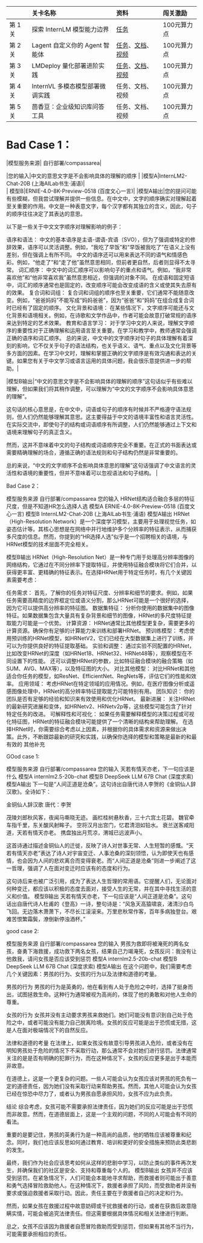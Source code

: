 ||关卡名称|资料|闯关激励|
|:-----|:----|:----|:-----|
|第 1 关| 探索 InternLM 模型能力边界 | [任务](https://aicarrier.feishu.cn/wiki/QjBswYlmdiSGfskq6vNcBmZCn09)| 100元算力点 |
|第 2 关| Lagent 自定义你的 Agent 智能体 | [任务](docs/L2/Lagent/task.md)、[文档](docs/L2/Lagent/readme.md)、[视频](https://www.bilibili.com/video/BV18M4m1y7sm/)| 100元算力点 |
|第 3 关| LMDeploy 量化部署进阶实践 | [任务](docs/L2/LMDeploy/task.md)、[文档](docs/L2/LMDeploy/readme.md)、[视频](https://www.bilibili.com/video/BV1df421q7cR/)| 100元算力点 |
|第 4 关| InternVL 多模态模型部署微调实践 | 任务、文档、视频| 100元算力点 |
|第 5 关| 茴香豆：企业级知识库问答工具 | 任务、文档、视频| 100元算力点 |

# Bad Case 1：

|模型服务来源| 自行部署/compassarea|
    
|您的输入|中文的意思文字是不会影响具体的理解的顺序 |
|模型A|InternLM2-Chat-20B (上海AILab书生·浦语)|    
| 模型B|ERNIE-4.0-8K-Preview-0518 (百度文心一言)|
|模型A输出|您的提问可能有些模糊，但我尝试理解并提供一些信息。在中文中，文字的顺序确实对理解起着至关重要的作用。中文是一种表意文字，每个汉字都有其独立的含义，因此，句子的顺序往往决定了其表达的意思。

以下是一些关于中文文字顺序对理解影响的例子：

语序和语法：
中文的基本语序是主语-谓语-宾语（SVO），但为了强调或特定的修辞效果，语序可以灵活调整。例如，“我吃了早饭”和“早饭被我吃了”在语义上没有差别，但在强调上有所不同。
中文的语序还可以用来表达不同的语气和情感色彩。例如，“他走了”和“走了他”虽然意思相同，但前者更自然，后者则显得不太寻常。
词汇顺序：
中文中的词汇顺序可以影响句子的重点和语气。例如，“我非常喜欢他”和“他非常喜欢我”虽然意思相近，但强调的对象不同。
在成语和固定短语中，词汇的顺序通常也是固定的，改变顺序可能会改变成语的含义或使其失去原有的效果。
复合词和词组：
复合词和词组的顺序也至关重要，它们通常不能随意改变。例如，“爸爸妈妈”不能写成“妈妈爸爸”，因为“爸爸”和“妈妈”在组合成复合词时已经有了固定的顺序。
文化背景和语境：
在某些情况下，文字顺序可能还与文化背景和语境相关。例如，在诗歌和文学作品中，作者可能会故意打破常规的语序来达到特定的艺术效果。
教育和语言学习：
对于学习中文的人来说，理解文字顺序的重要性对于正确理解和运用语言至关重要。在学习和教学中，教师通常会强调正确的语序和词汇顺序。
总的来说，中文中的文字顺序对句子的具体理解有着深刻的影响，它不仅关乎句子的语法结构，也关乎语义、语气、重点以及文化背景等多方面的因素。在学习中文时，理解和掌握正确的文字顺序是有效沟通和表达的关键。如果您有关于中文学习或语言运用的具体问题，我会很乐意提供进一步的帮助。|

|模型B输出|“中文的意思文字是不会影响具体的理解的顺序”这句话似乎有些难以理解，但如果我们将其稍作调整，可以理解为“中文的文字顺序不会影响具体意思的理解”。

这句话的核心意思是，在中文中，词语或句子的顺序有时候并不严格遵守语法规则，但人们仍然能够理解其意思。这主要得益于中文的语境丰富性和语言灵活性。在实际交流中，即使句子的结构或词语顺序有所调整，人们仍然能够通过上下文和语境来理解句子的真正含义。

然而，这并不意味着中文的句子结构或词语顺序完全不重要。在正式的书面表达或需要精确理解的场合，遵循正确的语法规则和句子结构仍然是非常重要的。

总的来说，“中文的文字顺序不会影响具体意思的理解”这句话强调了中文语言的灵活性和语境的重要性，但并不意味着可以忽视语法和句子结构。
|



Bad Case 2：

模型服务来源
自行部署/compassarea
您的输入
HRNet结构适合融合多层的特征尺度，但是不知道HR怎么选择人选
模型A
ERNIE-4.0-8K-Preview-0518 (百度文心一言)
模型B
InternLM2-Chat-20B (上海AILab书生·浦语)
模型A输出
HRNet（High-Resolution Network）是一个深度学习模型，主要用于处理视觉任务，如姿态估计等。其核心思想是在网络中并行地维护多个分辨率的特征表示，从而捕获多尺度的信息。然而，你提到的“HR选择人选”似乎是一个招聘相关的语境，与HRNet模型的技术层面不完全相关。


模型B输出
HRNet（High-Resolution Net）是一种专门用于处理高分辨率图像的网络结构，它通过在不同分辨率下提取特征，并使用特征融合模块将它们合并，以获得更丰富、更精确的特征表示。在选择HRNet用于特定任务时，有几个关键因素需要考虑：

任务需求：
首先，了解你的任务对特征尺度、分辨率和细节的要求。例如，如果任务需要高精度的边界框定位或语义分割，那么HRNet可能是一个很好的选择，因为它可以提供高分辨率的特征图。
数据集特征：
分析你使用的数据集中的图像特征。如果数据集包含大量具有复杂背景和细节的图像，HRNet的多尺度特征提取能力可能是一个优势。
计算资源：
HRNet通常比其他模型更复杂，需要更多的计算资源。确保你有足够的计算能力来训练和部署HRNet。
预训练模型：
考虑使用预训练的HRNet模型，如HRNetV2，它们已经在大型数据集上进行了训练，并可以为你提供良好的特征提取基础。
实验和调整：
通过实验不同配置的HRNet，比如改变HRNet的深度（如HRNet18、HRNet32、HRNet48等），观察模型在不同设置下的性能。
还可以调整HRNet的参数，比如特征融合模块的融合策略（如SUM、AVG、MAX等），以及特征图的大小。
对比其他模型：
对比HRNet和其他适合你任务的模型，如ResNet、EfficientNet、RegNets等，评估它们的性能和效率。
应用领域：
考虑HRNet在特定领域的应用情况。例如，在医疗图像分析或遥感图像处理中，HRNet的高分辨率特征提取能力可能特别有用。
团队知识：
你的团队是否有足够的经验和知识来有效使用和优化HRNet。
最新进展：
关注HRNet的最新研究进展和变体，如HRNetv2、HRNetv2p等，这些模型可能包含了针对特定任务的改进。
可解释性和可视化：
如果任务需要解释模型的决策过程或可视化特征图，HRNet的特征融合模块可能提供了一个清晰的结构来帮助理解。
在选择HRNet时，你需要综合考虑以上因素，并根据你的具体需求和资源来做出决策。此外，不断跟踪最新的研究和实践，以确保你选择的模型和策略是最新的和最有效的
其他补充

GOod case 1:

模型服务来源
自行部署/compassarea
您的输入
天若有情天亦老，下一句应该是什么
模型A
internlm2.5-20b-chat
模型B
DeepSeek LLM 67B Chat (深度求索)
模型A输出
下一句是“人间正道是沧桑”。这句诗出自唐代诗人李贺的《金铜仙人辞汉歌》。全诗如下：

金铜仙人辞汉歌
唐代：李贺

茂陵刘郎秋风客，夜闻马嘶晓无迹。
画栏桂树悬秋香，三十六宫土花碧。
魏官牵车指千里，东关酸风射眸子。
空将汉月出宫门，忆君清泪如铅水。
衰兰送客咸阳道，天若有情天亦老。
携盘独出月荒凉，渭城已远波声小。

这首诗通过描述金铜仙人的迁徙，反映了诗人对世事无常、人生短暂的感慨。“天若有情天亦老”表达了诗人对宇宙变迁、人事沧桑的深刻领悟，认为即使天也有感情，也会因为人间的悲欢离合而变得衰老。而“人间正道是沧桑”则进一步阐述了这一哲理，强调了人在面对变迁时应该有的态度和行为。

这句诗后来也被广泛引用，成为了表达人生哲理的常用语。它提醒人们，无论面对何种变迁，都应该以积极的态度去面对，接受人生的无常，并在其中寻找生活的意义和价值。
模型B输出
天若有情天亦老，下一句应该是“人间正道是沧桑”。这句话出自唐代诗人杜甫的《登高》一诗，整句诗是：“风急天高猿啸哀，渚清沙白鸟飞回。无边落木萧萧下，不尽长江滚滚来。万里悲秋常作客，百年多病独登台。艰难苦恨繁霜鬓，潦倒新停浊酒杯。”


good case 2:

模型服务来源
自行部署/compassarea
您的输入
男孩为救即将被淹死的两名女孩，奋勇下海救援，成功救下两名女孩，结果自己力竭淹死，女孩反问：我没有让他救我，请问女孩是否应该受到惩罚
模型A
internlm2.5-20b-chat
模型B
DeepSeek LLM 67B Chat (深度求索)
模型A输出
在这个问题中，我们需要考虑几个关键因素：男孩的行为、女孩的行为以及法律和道德的考量。

男孩的行为
男孩的行为是英勇的，他在看到有人处于危险之中时，选择了挺身而出，试图拯救生命。这种行为通常被视为高尚的，体现了他的勇敢和对他人生命的尊重。

女孩的行为
女孩并没有主动要求男孩来救她们。她们可能没有意识到自己处于危险之中，或者可能没有能力自己脱离险境。女孩的反应可能是出于恐慌或无措，这是人在面对极端情况下的自然反应。

法律和道德的考量
在法律上，如果女孩没有故意引导男孩进入危险，或者没有在明知男孩处于危险的情况下不采取行动，那么通常不会对她们进行惩罚。法律通常关注的是是否有明确的犯罪行为，而在这种情况下，女孩的反应更多是出于本能而非故意。

在道德上，这是一个更复杂的问题。一些人可能会认为女孩应该对男孩的死负有一定的道德责任，因为她们没有采取行动来帮助男孩。然而，其他人可能会认为女孩已经在惊恐中尽力了，或者认为男孩自愿承担风险，女孩不应为此负责。

结论
综合考虑，女孩可能不需要承担法律责任，因为她们的反应可能是出于恐慌而非故意。然而，在道德层面上，这是一个主观的问题，不同的人可能会有不同的看法。

重要的是要记住，男孩的英勇行为是一种高尚的品质，他的牺牲应该被尊重和纪念。同时，我们也应该反思如何通过教育、培训和更好的安全措施来预防此类悲剧的发生。

最终，我们作为社会应该思考如何从这样的悲剧中学习，以防止类似的事件再次发生，并确保我们的社区是安全、支持和尊重每个人的。
模型B输出
女孩并不应该受到惩罚。在紧急情况下，人们可能会本能地寻求帮助，而救援者则可能出于善意和勇气选择冒险救助他人。在这种情况下，救援者承担了风险，而受救助者并没有要求或强迫救援者采取行动。因此，责任主要在于救援者自己的决定和行为。

然而，如果女孩在救援过程中故意妨碍或干扰救援者的行动，或者在获救后故意隐瞒实情，可能会被追究法律责任。但这需要根据具体情况和相关法律进行判断。

总之，女孩不应该因为救援者自愿冒险救助而受到惩罚，但如果有其他不当行为，可能需要承担相应的责任。
